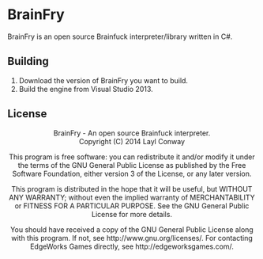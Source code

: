 # BrainFry #
BrainFry is an open source Brainfuck interpreter/library written in C#.

## Building ##
1. Download the version of BrainFry you want to build.
2. Build the engine from Visual Studio 2013.

## License ##
<div align="center">
    <p>
        BrainFry - An open source Brainfuck interpreter.<br />
        Copyright (C) 2014  Layl Conway
    </p>
    <p>
        This program is free software: you can redistribute it and/or modify
        it under the terms of the GNU General Public License as published by
        the Free Software Foundation, either version 3 of the License, or
        any later version.
    </p>
    <p>
        This program is distributed in the hope that it will be useful,
        but WITHOUT ANY WARRANTY; without even the implied warranty of
        MERCHANTABILITY or FITNESS FOR A PARTICULAR PURPOSE.  See the
        GNU General Public License for more details.
    </p>
    <p>
        You should have received a copy of the GNU General Public License
        along with this program. If not, see http://www.gnu.org/licenses/.
        For contacting EdgeWorks Games directly, see http://edgeworksgames.com/.
    </p>
</div>